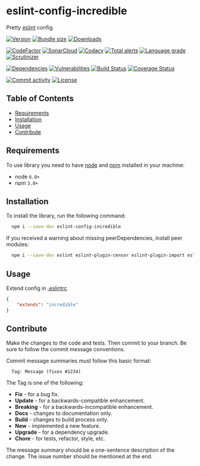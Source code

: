 # eslint-config-incredible
Pretty [eslint](https://eslint.org) config.

[![Version][badge-vers]][npm]
[![Bundle size][npm-size-badge]][npm-size-url]
[![Downloads][npm-downloads-badge]][npm]

[![CodeFactor][codefactor-badge]][codefactor-url]
[![SonarCloud][sonarcloud-badge]][sonarcloud-url]
[![Codacy][codacy-badge]][codacy-url]
[![Total alerts][lgtm-alerts-badge]][lgtm-alerts-url]
[![Language grade][lgtm-lg-badge]][lgtm-lg-url]
[![Scrutinizer][scrutinizer-badge]][scrutinizer-url]

[![Dependencies][badge-deps]][npm]
[![Vulnerabilities][badge-vuln]](https://snyk.io/)
[![Build Status][tests-badge]][tests-url]
[![Coverage Status][badge-coverage]][url-coverage]

[![Commit activity][commit-activity-badge]][github]
[![License][badge-lic]][github]

## Table of Contents
  - [Requirements](#requirements)
  - [Installation](#installation)
  - [Usage](#usage)
  - [Contribute](#contribute)

## Requirements
To use library you need to have [node](https://nodejs.org) and [npm](https://www.npmjs.com) installed in your machine:

* node `6.0+`
* npm `3.0+`

## Installation

To install the library, run the following command:

```bash
  npm i --save-dev eslint-config-incredible
```

If you received a warning about missing peerDependencies, install peer modules:

```bash
  npm i --save-dev eslint eslint-plugin-censor eslint-plugin-import eslint-plugin-more eslint-plugin-security
```

## Usage

  Extend config in [.eslintrc](https://eslint.org/docs/user-guide/configuring/configuration-files#using-configuration-files)

```json
{
    "extends": "incredible"
}
```

## Contribute

Make the changes to the code and tests. Then commit to your branch. Be sure to follow the commit message conventions.

Commit message summaries must follow this basic format:
```
  Tag: Message (fixes #1234)
```

The Tag is one of the following:
* **Fix** - for a bug fix.
* **Update** - for a backwards-compatible enhancement.
* **Breaking** - for a backwards-incompatible enhancement.
* **Docs** - changes to documentation only.
* **Build** - changes to build process only.
* **New** - implemented a new feature.
* **Upgrade** - for a dependency upgrade.
* **Chore** - for tests, refactor, style, etc.

The message summary should be a one-sentence description of the change. The issue number should be mentioned at the end.


[npm]: https://www.npmjs.com/package/eslint-config-incredible
[github]: https://github.com/pustovitDmytro/eslint-config-incredible
[coveralls]: https://coveralls.io/github/pustovitDmytro/eslint-config-incredible?branch=master
[badge-deps]: https://img.shields.io/david/pustovitDmytro/eslint-config-incredible.svg
[badge-vuln]: https://img.shields.io/snyk/vulnerabilities/npm/eslint-config-incredible.svg?style=popout
[badge-vers]: https://img.shields.io/npm/v/eslint-config-incredible.svg
[badge-lic]: https://img.shields.io/github/license/pustovitDmytro/eslint-config-incredible.svg
[badge-coverage]: https://coveralls.io/repos/github/pustovitDmytro/eslint-config-incredible/badge.svg?branch=master
[url-coverage]: https://coveralls.io/github/pustovitDmytro/eslint-config-incredible?branch=master

[tests-badge]: https://img.shields.io/circleci/build/github/pustovitDmytro/eslint-config-incredible
[tests-url]: https://app.circleci.com/pipelines/github/pustovitDmytro/eslint-config-incredible

[codefactor-badge]: https://www.codefactor.io/repository/github/pustovitdmytro/eslint-config-incredible/badge
[codefactor-url]: https://www.codefactor.io/repository/github/pustovitdmytro/eslint-config-incredible

[commit-activity-badge]: https://img.shields.io/github/commit-activity/m/pustovitDmytro/eslint-config-incredible

[scrutinizer-badge]: https://scrutinizer-ci.com/g/pustovitDmytro/eslint-config-incredible/badges/quality-score.png?b=master
[scrutinizer-url]: https://scrutinizer-ci.com/g/pustovitDmytro/eslint-config-incredible/?branch=master

[lgtm-lg-badge]: https://img.shields.io/lgtm/grade/javascript/g/pustovitDmytro/eslint-config-incredible.svg?logo=lgtm&logoWidth=18
[lgtm-lg-url]: https://lgtm.com/projects/g/pustovitDmytro/eslint-config-incredible/context:javascript

[lgtm-alerts-badge]: https://img.shields.io/lgtm/alerts/g/pustovitDmytro/eslint-config-incredible.svg?logo=lgtm&logoWidth=18
[lgtm-alerts-url]: https://lgtm.com/projects/g/pustovitDmytro/eslint-config-incredible/alerts/

[codacy-badge]: https://app.codacy.com/project/badge/Grade/d1b20b97b5af4d79b2c03597e14946b3
[codacy-url]: https://www.codacy.com/gh/pustovitDmytro/eslint-config-incredible/dashboard?utm_source=github.com&amp;utm_medium=referral&amp;utm_content=pustovitDmytro/eslint-config-incredible&amp;utm_campaign=Badge_Grade

[sonarcloud-badge]: https://sonarcloud.io/api/project_badges/measure?project=pustovitDmytro_eslint-config-incredible&metric=alert_status
[sonarcloud-url]: https://sonarcloud.io/dashboard?id=pustovitDmytro_eslint-config-incredible

[npm-downloads-badge]: https://img.shields.io/npm/dw/eslint-config-incredible
[npm-size-badge]: https://img.shields.io/bundlephobia/min/eslint-config-incredible
[npm-size-url]: https://bundlephobia.com/result?p=eslint-config-incredible
